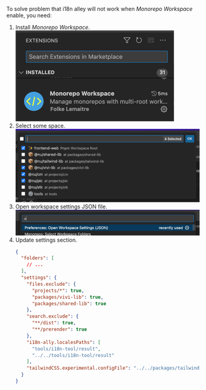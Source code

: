 To solve problem that i18n alley will not work when *Monorepo Workspace* enable, you need:

1. Install *Monorepo Workspace*. ![](img/image-1.png)
2. Select some space. ![](img/image.png)
3. Open workspace settings JSON file. ![](img/image-2.png)
4. Update settings section.
    ```json
    {
      "folders": [
        // ...
      ],
      "settings": {
        "files.exclude": {
          "projects/*": true,
          "packages/vivi-lib": true,
          "packages/shared-lib": true
        },
        "search.exclude": {
          "**/dist": true,
          "**/prerender": true
        },
        "i18n-ally.localesPaths": [
          "tools/i18n-tool/result",
          "../../tools/i18n-tool/result"
        ],
        "tailwindCSS.experimental.configFile": "../../packages/tailwind-lib/tailwind.config.cjs"
      }
    }
    ```
